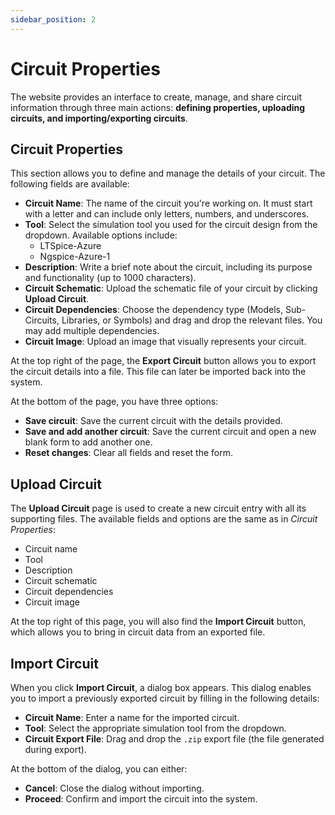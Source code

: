 ```yaml
---
sidebar_position: 2
---
```


# Circuit Properties 

The website provides an interface to create, manage, and share circuit information through three main actions: **defining properties, uploading circuits, and importing/exporting circuits**.

## Circuit Properties

This section allows you to define and manage the details of your circuit. The following fields are available:

- **Circuit Name**: The name of the circuit you're working on. It must start with a letter and can include only letters, numbers, and underscores.
- **Tool**: Select the simulation tool you used for the circuit design from the dropdown. Available options include:
  - LTSpice-Azure
  - Ngspice-Azure-1
- **Description**: Write a brief note about the circuit, including its purpose and functionality (up to 1000 characters).
- **Circuit Schematic**: Upload the schematic file of your circuit by clicking **Upload Circuit**.
- **Circuit Dependencies**: Choose the dependency type (Models, Sub-Circuits, Libraries, or Symbols) and drag and drop the relevant files. You may add multiple dependencies.
- **Circuit Image**: Upload an image that visually represents your circuit.

At the top right of the page, the **Export Circuit** button allows you to export the circuit details into a file. This file can later be imported back into the system.

At the bottom of the page, you have three options:

- **Save circuit**: Save the current circuit with the details provided.
- **Save and add another circuit**: Save the current circuit and open a new blank form to add another one.
- **Reset changes**: Clear all fields and reset the form.

## Upload Circuit

The **Upload Circuit** page is used to create a new circuit entry with all its supporting files. The available fields and options are the same as in *Circuit Properties*:

- Circuit name
- Tool
- Description
- Circuit schematic
- Circuit dependencies
- Circuit image

At the top right of this page, you will also find the **Import Circuit** button, which allows you to bring in circuit data from an exported file.

## Import Circuit

When you click **Import Circuit**, a dialog box appears. This dialog enables you to import a previously exported circuit by filling in the following details:

- **Circuit Name**: Enter a name for the imported circuit.
- **Tool**: Select the appropriate simulation tool from the dropdown.
- **Circuit Export File**: Drag and drop the `.zip` export file (the file generated during export).

At the bottom of the dialog, you can either:

- **Cancel**: Close the dialog without importing.
- **Proceed**: Confirm and import the circuit into the system.